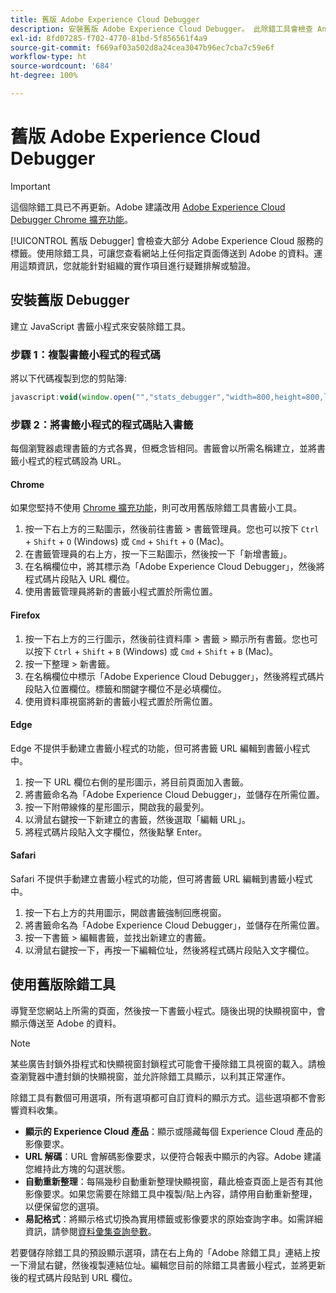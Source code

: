 ```yaml
---
title: 舊版 Adobe Experience Cloud Debugger
description: 安裝舊版 Adobe Experience Cloud Debugger。 此除錯工具會檢查 Analytics、Target、Advertising Cloud、Identity Service 和 Launch 的標籤。
exl-id: 8fd07285-f702-4770-81bd-5f856561f4a9
source-git-commit: f669af03a502d8a24cea3047b96ec7cba7c59e6f
workflow-type: ht
source-wordcount: '684'
ht-degree: 100%

---
```


# 舊版 Adobe Experience Cloud Debugger

>[!IMPORTANT]
>
> 這個除錯工具已不再更新。Adobe 建議改用 [Adobe Experience Cloud Debugger Chrome 擴充功能](https://experienceleague.adobe.com/docs/debugger/using/experience-cloud-debugger.html?lang=zh-Hant)。

[!UICONTROL 舊版 Debugger] 會檢查大部分 Adobe Experience Cloud 服務的標籤。使用除錯工具，可讓您查看網站上任何指定頁面傳送到 Adobe 的資料。運用這類資訊，您就能針對組織的實作項目進行疑難排解或驗證。

## 安裝舊版 Debugger

建立 JavaScript 書籤小程式來安裝除錯工具。

### 步驟 1：複製書籤小程式的程式碼

將以下代碼複製到您的剪貼簿:

```JavaScript
javascript:void(window.open("","stats_debugger","width=800,height=800,location=0,menubar=0,status=1,toolbar=0,resizable=1,scrollbars=1").document.write("<script language=\"JavaScript\" id=dbg src=\"https://www.adobetag.com/d1/digitalpulsedebugger/live/DPD.js\"></"+"script>"+"<script language=\"JavaScript\">window.focus();</script>"));
```

### 步驟 2：將書籤小程式的程式碼貼入書籤

每個瀏覽器處理書籤的方式各異，但概念皆相同。書籤會以所需名稱建立，並將書籤小程式的程式碼設為 URL。

#### Chrome

如果您堅持不使用 [Chrome 擴充功能](https://experienceleague.adobe.com/docs/debugger/using/experience-cloud-debugger.html?lang=zh-Hant)，則可改用舊版除錯工具書籤小工具。

1. 按一下右上方的三點圖示，然後前往書籤 > 書籤管理員。您也可以按下 `Ctrl` + `Shift` + `O` (Windows) 或 `Cmd` + `Shift` + `O` (Mac)。
2. 在書籤管理員的右上方，按一下三點圖示，然後按一下「新增書籤」。
3. 在名稱欄位中，將其標示為「Adobe Experience Cloud Debugger」，然後將程式碼片段貼入 URL 欄位。
4. 使用書籤管理員將新的書籤小程式置於所需位置。

#### Firefox

1. 按一下右上方的三行圖示，然後前往資料庫 > 書籤 > 顯示所有書籤。您也可以按下 `Ctrl` + `Shift` + `B` (Windows) 或 `Cmd` + `Shift` + `B` (Mac)。
2. 按一下整理 > 新書籤。
3. 在名稱欄位中標示「Adobe Experience Cloud Debugger」，然後將程式碼片段貼入位置欄位。標籤和關鍵字欄位不是必填欄位。
4. 使用資料庫視窗將新的書籤小程式置於所需位置。

#### Edge

Edge 不提供手動建立書籤小程式的功能，但可將書籤 URL 編輯到書籤小程式中。

1. 按一下 URL 欄位右側的星形圖示，將目前頁面加入書籤。
2. 將書籤命名為「Adobe Experience Cloud Debugger」，並儲存在所需位置。
3. 按一下附帶線條的星形圖示，開啟我的最愛列。
4. 以滑鼠右鍵按一下新建立的書籤，然後選取「編輯 URL」。
5. 將程式碼片段貼入文字欄位，然後點擊 Enter。

#### Safari

Safari 不提供手動建立書籤小程式的功能，但可將書籤 URL 編輯到書籤小程式中。

1. 按一下右上方的共用圖示，開啟書籤強制回應視窗。
2. 將書籤命名為「Adobe Experience Cloud Debugger」，並儲存在所需位置。
3. 按一下書籤 > 編輯書籤，並找出新建立的書籤。
4. 以滑鼠右鍵按一下，再按一下編輯位址，然後將程式碼片段貼入文字欄位。

## 使用舊版除錯工具

導覽至您網站上所需的頁面，然後按一下書籤小程式。隨後出現的快顯視窗中，會顯示傳送至 Adobe 的資料。

>[!NOTE]
>
> 某些廣告封鎖外掛程式和快顯視窗封鎖程式可能會干擾除錯工具視窗的載入。請檢查瀏覽器中遭封鎖的快顯視窗，並允許除錯工具顯示，以利其正常運作。

除錯工具有數個可用選項，所有選項都可自訂資料的顯示方式。這些選項都不會影響資料收集。

* **顯示的 Experience Cloud 產品**：顯示或隱藏每個 Experience Cloud 產品的影像要求。
* **URL 解碼**：URL 會解碼影像要求，以便符合報表中顯示的內容。Adobe 建議您維持此方塊的勾選狀態。
* **自動重新整理**：每隔幾秒自動重新整理快顯視窗，藉此檢查頁面上是否有其他影像要求。如果您需要在除錯工具中複製/貼上內容，請停用自動重新整理，以便保留您的選項。
* **易記格式**：將顯示格式切換為實用標籤或影像要求的原始查詢字串。如需詳細資訊，請參閱[資料彙集查詢參數](query-parameters.md)。

若要儲存除錯工具的預設顯示選項，請在右上角的「Adobe 除錯工具」連結上按一下滑鼠右鍵，然後複製連結位址。編輯您目前的除錯工具書籤小程式，並將更新後的程式碼片段貼到 URL 欄位。
